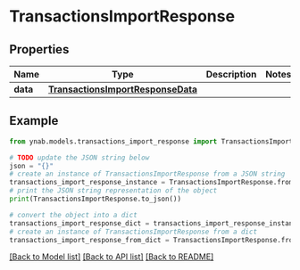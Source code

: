 # TransactionsImportResponse


## Properties

Name | Type | Description | Notes
------------ | ------------- | ------------- | -------------
**data** | [**TransactionsImportResponseData**](TransactionsImportResponseData.md) |  | 

## Example

```python
from ynab.models.transactions_import_response import TransactionsImportResponse

# TODO update the JSON string below
json = "{}"
# create an instance of TransactionsImportResponse from a JSON string
transactions_import_response_instance = TransactionsImportResponse.from_json(json)
# print the JSON string representation of the object
print(TransactionsImportResponse.to_json())

# convert the object into a dict
transactions_import_response_dict = transactions_import_response_instance.to_dict()
# create an instance of TransactionsImportResponse from a dict
transactions_import_response_from_dict = TransactionsImportResponse.from_dict(transactions_import_response_dict)
```
[[Back to Model list]](../README.md#documentation-for-models) [[Back to API list]](../README.md#documentation-for-api-endpoints) [[Back to README]](../README.md)


